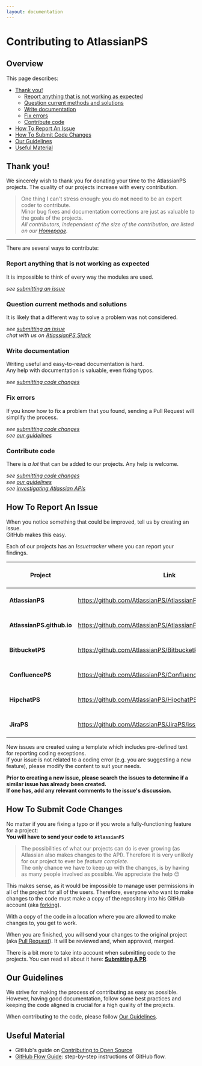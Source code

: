 ```yaml
---
layout: documentation
---
```

# Contributing to AtlassianPS

## Overview

This page describes:

* [Thank you!](#thank-you)
  * [Report anything that is not working as expected](#report-anything-that-is-not-working-as-expected)
  * [Question current methods and solutions](#question-current-methods-and-solutions)
  * [Write documentation](#write-documentation)
  * [Fix errors](#fix-errors)
  * [Contribute code](#contribute-code)
* [How To Report An Issue](#how-to-report-an-issue)
* [How To Submit Code Changes](#how-to-submit-code-changes)
* [Our Guidelines](#our-guidelines)
* [Useful Material](#useful-material)

## Thank you!

We sincerely wish to thank you for donating your time to the AtlassianPS projects.
The quality of our projects increase with every contribution.

> One thing I can't stress enough:
> you do **not** need to be an expert coder to contribute.  
> Minor bug fixes and documentation corrections are just as valuable to the goals of the projects.  
> _All contributors, independent of the size of the contribution, are listed on our [Homepage](https://atlassianps.org/#people)._

---

There are several ways to contribute:

### Report anything that is not working as expected

It is impossible to think of every way the modules are used.

_see [submitting an issue]_

### Question current methods and solutions

It is likely that a different way to solve a problem was not considered.

_see [submitting an issue]_  
_chat with us on [AtlassianPS.Slack]_

### Write documentation

Writing useful and easy-to-read documentation is hard.  
Any help with documentation is valuable, even fixing typos.

_see [submitting code changes]_

### Fix errors

If you know how to fix a problem that you found, sending a Pull Request will simplify the process.

_see [submitting code changes]_  
_see [our guidelines]_

### Contribute code

There is _a lot_ that can be added to our projects. Any help is welcome.

_see [submitting code changes]_  
_see [our guidelines]_  
_see [investigating Atlassian APIs]_

## How To Report An Issue

When you notice something that could be improved,
tell us by creating an issue.  
GitHub makes this easy.

Each of our projects has an _Issuetracker_ where you can report your findings.

|Project|Link|# of open issues|
|-------|----|----------------|
|**AtlassianPS**|<https://github.com/AtlassianPS/AtlassianPS/issues/new>|[![Open Issues](https://img.shields.io/github/issues-raw/AtlassianPS/AtlassianPS.svg?maxAge=2592000)](https://github.com/AtlassianPS/AtlassianPS/issues)|
|**AtlassianPS.github.io**|<https://github.com/AtlassianPS/AtlassianPS.github.io/issues/new>|[![Open Issues](https://img.shields.io/github/issues-raw/AtlassianPS/AtlassianPS.github.io.svg?maxAge=2592000)](https://github.com/AtlassianPS/AtlassianPS.github.io/issues)|
|**BitbucketPS**|<https://github.com/AtlassianPS/BitbucketPS/issues/new>|[![Open Issues](https://img.shields.io/github/issues-raw/AtlassianPS/BitbucketPS.svg?maxAge=2592000)](https://github.com/AtlassianPS/BitbucketPS/issues)|
|**ConfluencePS**|<https://github.com/AtlassianPS/ConfluencePS/issues/new>|[![Open Issues](https://img.shields.io/github/issues-raw/AtlassianPS/ConfluencePS.svg?maxAge=2592000)](https://github.com/AtlassianPS/ConfluencePS/issues)|
|**HipchatPS**|<https://github.com/AtlassianPS/HipchatPS/issues/new>|[![Open Issues](https://img.shields.io/github/issues-raw/AtlassianPS/HipchatPSPS.svg?maxAge=2592000)](https://github.com/AtlassianPS/HipchatPS/issues)|
|**JiraPS**|<https://github.com/AtlassianPS/JiraPS/issues/new>|[![Open Issues](https://img.shields.io/github/issues-raw/AtlassianPS/JiraPS.svg?maxAge=2592000)](https://github.com/AtlassianPS/JiraPS/issues)|

New issues are created using a template which includes pre-defined text for reporting coding exceptions.  
If your issue is not related to a coding error (e.g. you are suggesting a new feature), please modify the content to suit your needs.

**Prior to creating a new issue, please search the issues to determine if a similar issue has already been created.**  
**If one has, add any relevant comments to the issue's discussion.**

## How To Submit Code Changes

No matter if you are fixing a typo or if you wrote a fully-functioning feature for a project:  
**You will have to send your code to `AtlassianPS`**

> The possibilities of what our projects can do is ever growing (as Atlassian also makes changes to the API).
> Therefore it is very unlikely for our project to ever be _feature complete_.  
> The only chance we have to keep up with the changes, is by having as many people involved as possible.
> We appreciate the help 😊

This makes sense, as it would be impossible to manage user permissions in all of the project for all of the users.
Therefore, everyone who want to make changes to the code must make a copy of the repository into his GitHub account (aka [forking](https://help.github.com/articles/fork-a-repo/)).

With a copy of the code in a location where you are allowed to make changes to, you get to work.

When you are finished, you will send your changes to the original project (aka [Pull Request](https://help.github.com/articles/about-pull-requests/)).
It will be reviewed and, when approved, merged.

There is a bit more to take into account when submitting code to the projects.
You can read all about it here: **[Submitting A PR]**.

## Our Guidelines

We strive for making the process of contributing as easy as possible.
However, having good documentation, follow some best practices and keeping the code aligned is crucial for a high quality of the projects.

When contributing to the code, please follow [Our Guidelines](our-guidelines.html).

## Useful Material

* GitHub's guide on [Contributing to Open Source](https://guides.github.com/activities/contributing-to-open-source/#pull-request)
* [GitHub Flow Guide](https://guides.github.com/introduction/flow/): step-by-step instructions of GitHub flow.

<!-- reference-style links -->
  [AtlassianPS.Slack]: https://atlassianps.org/slack/
  [submitting an issue]: #how-to-report-an-issue
  [submitting code changes]: #how-to-submit-code-changes
  [our guidelines]: #our-guidelines
  [investigating Atlassian APIs]: #todo
  [Submitting A PR]: submitting-a-pr.html
